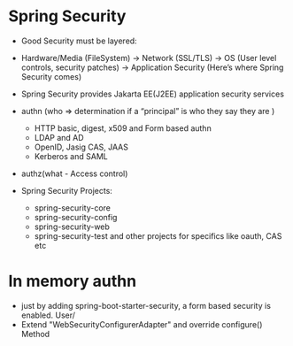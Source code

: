 # Spring Security

* Good Security must be layered:
* Hardware/Media (FileSystem) -> Network (SSL/TLS) -> OS (User level controls, security patches)
  -> Application Security (Here’s where Spring Security comes) 
* Spring Security provides Jakarta EE(J2EE) application security services
* authn (who => determination if a “principal” is who they say they are ) 
     - HTTP basic, digest, x509 and Form based authn
     - LDAP and AD
     - OpenID, Jasig CAS, JAAS
     - Kerberos and SAML
* authz(what - Access control)
  
 * Spring Security Projects:
    - spring-security-core
    - spring-security-config
    - spring-security-web
    - spring-security-test and other projects for specifics like oauth, CAS etc
# In memory authn
* just by adding spring-boot-starter-security, a form based security is enabled. User/<password hashin console log>
* Extend "WebSecurityConfigurerAdapter" and override configure() Method
  

